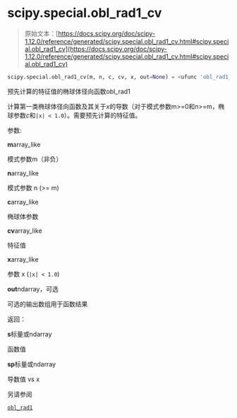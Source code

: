 # scipy.special.obl_rad1_cv

> 原始文本：[https://docs.scipy.org/doc/scipy-1.12.0/reference/generated/scipy.special.obl_rad1_cv.html#scipy.special.obl_rad1_cv](https://docs.scipy.org/doc/scipy-1.12.0/reference/generated/scipy.special.obl_rad1_cv.html#scipy.special.obl_rad1_cv)

```py
scipy.special.obl_rad1_cv(m, n, c, cv, x, out=None) = <ufunc 'obl_rad1_cv'>
```

预先计算的特征值的椭球体径向函数obl_rad1

计算第一类椭球体径向函数及其关于*x*的导数（对于模式参数m>=0和n>=m，椭球参数*c*和`|x| < 1.0`）。需要预先计算的特征值。

参数:

**m**array_like

模式参数m（非负）

**n**array_like

模式参数 n (>= m)

**c**array_like

椭球体参数

**cv**array_like

特征值

**x**array_like

参数 x (`|x| < 1.0`)

**out**ndarray，可选

可选的输出数组用于函数结果

返回：

**s**标量或ndarray

函数值

**sp**标量或ndarray

导数值 vs x

另请参阅

[`obl_rad1`](scipy.special.obl_rad1.html#scipy.special.obl_rad1 "scipy.special.obl_rad1")
